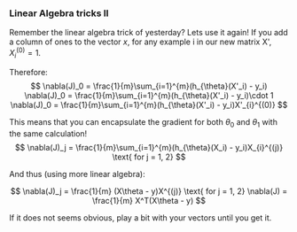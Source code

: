 ### Linear Algebra tricks II

Remember the linear algebra trick of yesterday? Lets use it again! 
If you add a column of ones to the vector $x$, for any example i in our new matrix X', $X_{i}^{(0)} = 1$.  
  
Therefore:  
$$
\nabla(J)_0 = \frac{1}{m}\sum_{i=1}^{m}(h_{\theta}(X'_i) - y_i)
\nabla(J)_0 = \frac{1}{m}\sum_{i=1}^{m}(h_{\theta}(X'_i) - y_i)\cdot 1 
\nabla(J)_0 = \frac{1}{m}\sum_{i=1}^{m}(h_{\theta}(X'_i) - y_i)X'_{i}^{(0)}
$$

This means that you can encapsulate the gradient for both $\theta_0$ and $\theta_1$ with the same calculation! 
$$
\nabla(J)_j = \frac{1}{m}\sum_{i=1}^{m}(h_{\theta}(X_i) - y_i)X_{i}^{(j)} \text{ for j = 1, 2}
$$

And thus (using more linear algebra):  

$$
\nabla(J)_j = \frac{1}{m} (X\theta - y)X^{(j)} \text{ for j = 1, 2}
\nabla(J) = \frac{1}{m} X^T(X\theta - y)
$$  

If it does not seems obvious, play a bit with your vectors until you get it. 
